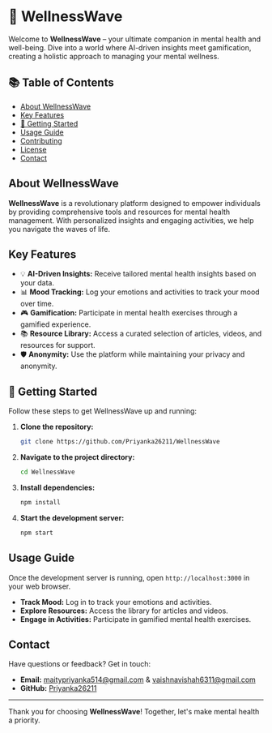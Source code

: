 # 🌊 WellnessWave

Welcome to **WellnessWave** – your ultimate companion in mental health and well-being. Dive into a world where AI-driven insights meet gamification, creating a holistic approach to managing your mental wellness.

## 📚 Table of Contents
- [About WellnessWave](#about-wellnesswave)
- [Key Features](#key-features)
- [🚀 Getting Started](#getting-started)
- [Usage Guide](#usage-guide)
- [Contributing](#contributing)
- [License](#license)
- [Contact](#contact)

## About WellnessWave
**WellnessWave** is a revolutionary platform designed to empower individuals by providing comprehensive tools and resources for mental health management. With personalized insights and engaging activities, we help you navigate the waves of life.

## Key Features
- 💡 **AI-Driven Insights:** Receive tailored mental health insights based on your data.
- 📊 **Mood Tracking:** Log your emotions and activities to track your mood over time.
- 🎮 **Gamification:** Participate in mental health exercises through a gamified experience.
- 📚 **Resource Library:** Access a curated selection of articles, videos, and resources for support.
- 🛡️ **Anonymity:** Use the platform while maintaining your privacy and anonymity.

## 🚀 Getting Started
Follow these steps to get WellnessWave up and running:

1. **Clone the repository:**
    ```bash
    git clone https://github.com/Priyanka26211/WellnessWave
    ```
2. **Navigate to the project directory:**
    ```bash
    cd WellnessWave
    ```
3. **Install dependencies:**
    ```bash
    npm install
    ```
4. **Start the development server:**
    ```bash
    npm start
    ```

## Usage Guide
Once the development server is running, open `http://localhost:3000` in your web browser.

- **Track Mood:** Log in to track your emotions and activities.
- **Explore Resources:** Access the library for articles and videos.
- **Engage in Activities:** Participate in gamified mental health exercises.


## Contact
Have questions or feedback? Get in touch:

- **Email:** maitypriyanka514@gmail.com & vaishnavishah6311@gmail.com
- **GitHub:** [Priyanka26211](https://github.com/yourusername)

---

Thank you for choosing **WellnessWave**! Together, let's make mental health a priority.
